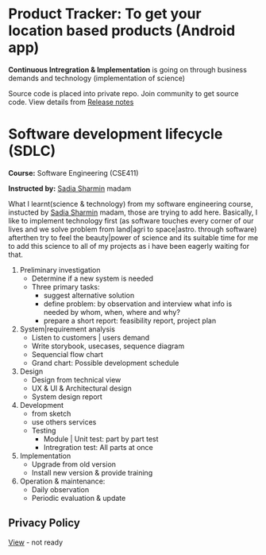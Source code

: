 # Product Tracker: To get your location based products (Android app)
**Continuous Intregration & Implementation** is going on through business demands and technology (implementation of science) 

Source code is placed into private repo. Join community to get source code. 
View details from [Release notes](https://github.com/Sakib-Rahman-Bangladesh/product-tracker/releases)

# Software development lifecycle (SDLC)
**Course:** Software Engineering (CSE411)

**Instructed by:** [Sadia Sharmin](https://www.researchgate.net/profile/Sadia_Sharmin3) madam


What I learnt(science & technology) from my software engineering course, instucted by [Sadia Sharmin](https://www.researchgate.net/profile/Sadia_Sharmin3) madam, those are trying to add here. 
Basically, I like to implement technology first (as software touches every corner of our lives and we solve problem from land|agri to space|astro. through software) afterthen try to feel the beauty|power of science and its suitable time for me to add this science to all of my projects as i have been eagerly waiting for that.

1. Preliminary investigation
   - Determine if a new system is needed
   - Three primary tasks:
     - suggest alternative solution
     - define problem: by observation and interview what info is needed by whom, when, where and why?
     - prepare a short report: feasibility report, project plan
2. System|requirement analysis
   - Listen to customers | users demand
   - Write storybook, usecases, sequence diagram
   - Sequencial flow chart
   - Grand chart: Possible development schedule
3. Design
   - Design from technical view
   - UX & UI & Architectural design
   - System design report
4. Development
   - from sketch
   - use others services
   - Testing
     - Module | Unit test: part by part test
     - Intregration test: All parts at once
5. Implementation
   - Upgrade from old version
   - Install new version & provide training
6. Operation & maintenance: 
   - Daily observation
   - Periodic evaluation & update

## Privacy Policy ##
[View](https://github.com/Sakib-Rahman-Bangladesh/product-tracker/blob/master/privacy_policy.md) - not ready

